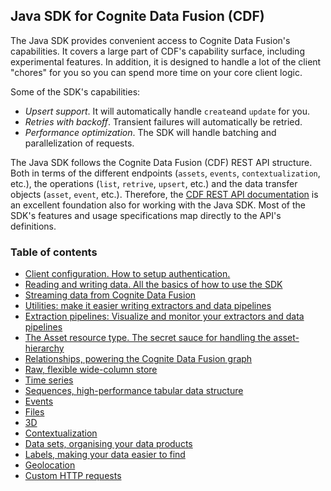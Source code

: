 ## Java SDK for Cognite Data Fusion (CDF)

The Java SDK provides convenient access to Cognite Data Fusion's capabilities. It covers a large part of CDF's 
capability surface, including experimental features. In addition, it is designed to handle a lot of the client "chores" 
for you so you can spend more time on your core client logic. 

Some of the SDK's capabilities:
- _Upsert support_. It will automatically handle `create`and `update` for you.
- _Retries with backoff_. Transient failures will automatically be retried.
- _Performance optimization_. The SDK will handle batching and parallelization of requests.

The Java SDK follows the Cognite Data Fusion (CDF) REST API structure. Both in terms of the different endpoints
(`assets`, `events`, `contextualization`, etc.), the operations (`list`, `retrive`, `upsert`, etc.) and the
data transfer objects (`asset`, `event`, etc.). Therefore, the [CDF REST API documentation](https://docs.cognite.com/api/v1/)
is an excellent foundation also for working with the Java SDK. Most of the SDK's features and usage specifications 
map directly to the API's definitions.

### Table of contents

- [Client configuration. How to setup authentication.](clientSetup.md)
- [Reading and writing data. All the basics of how to use the SDK](readAndWriteData.md)
- [Streaming data from Cognite Data Fusion](streamingData.md)
- [Utilities: make it easier writing extractors and data pipelines](utils.md)
- [Extraction pipelines: Visualize and monitor your extractors and data pipelines](extraction_pipeline.md)
- [The Asset resource type. The secret sauce for handling the asset-hierarchy](assets.md)
- [Relationships, powering the Cognite Data Fusion graph](relationships.md)
- [Raw, flexible wide-column store](raw.md)
- [Time series](timeSeries.md)
- [Sequences, high-performance tabular data structure](sequence.md)
- [Events](events.md)
- [Files](files.md)
- [3D](threeD.md)
- [Contextualization](contextualization.md)
- [Data sets, organising your data products](dataSets.md)
- [Labels, making your data easier to find](labels.md)
- [Geolocation](geoLocation.md)
- [Custom HTTP requests](cdfHttpRequests.md)
